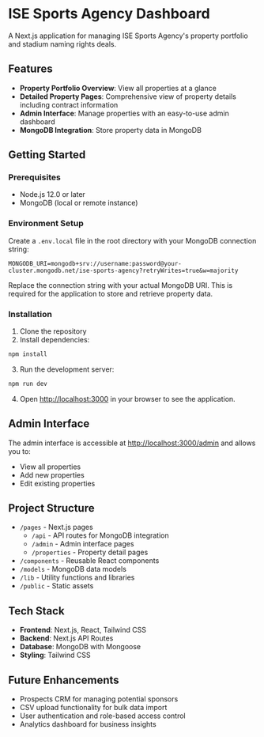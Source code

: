 # ISE Sports Agency Dashboard

A Next.js application for managing ISE Sports Agency's property portfolio and stadium naming rights deals.

## Features

- **Property Portfolio Overview**: View all properties at a glance
- **Detailed Property Pages**: Comprehensive view of property details including contract information
- **Admin Interface**: Manage properties with an easy-to-use admin dashboard
- **MongoDB Integration**: Store property data in MongoDB

## Getting Started

### Prerequisites

- Node.js 12.0 or later
- MongoDB (local or remote instance)

### Environment Setup

Create a `.env.local` file in the root directory with your MongoDB connection string:

```
MONGODB_URI=mongodb+srv://username:password@your-cluster.mongodb.net/ise-sports-agency?retryWrites=true&w=majority
```

Replace the connection string with your actual MongoDB URI. This is required for the application to store and retrieve property data.

### Installation

1. Clone the repository
2. Install dependencies:

```bash
npm install
```

3. Run the development server:

```bash
npm run dev
```

4. Open [http://localhost:3000](http://localhost:3000) in your browser to see the application.

## Admin Interface

The admin interface is accessible at [http://localhost:3000/admin](http://localhost:3000/admin) and allows you to:

- View all properties
- Add new properties
- Edit existing properties

## Project Structure

- `/pages` - Next.js pages
  - `/api` - API routes for MongoDB integration
  - `/admin` - Admin interface pages
  - `/properties` - Property detail pages
- `/components` - Reusable React components
- `/models` - MongoDB data models
- `/lib` - Utility functions and libraries
- `/public` - Static assets

## Tech Stack

- **Frontend**: Next.js, React, Tailwind CSS
- **Backend**: Next.js API Routes
- **Database**: MongoDB with Mongoose
- **Styling**: Tailwind CSS

## Future Enhancements

- Prospects CRM for managing potential sponsors
- CSV upload functionality for bulk data import
- User authentication and role-based access control
- Analytics dashboard for business insights
